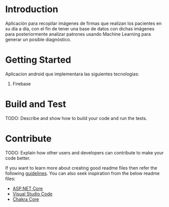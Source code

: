
# Introduction 
Aplicación para recopilar imágenes de firmas que realizan los pacientes en su día a día, con el fin de tener una base de datos con dichas imágenes para posteriormente analizar patrones usando Machine Learning para generar un posible diagnóstico.

# Getting Started
Aplicacion android que implementara las siguientes tecnologias:
1.	Firebase


# Build and Test
TODO: Describe and show how to build your code and run the tests. 

# Contribute
TODO: Explain how other users and developers can contribute to make your code better. 

If you want to learn more about creating good readme files then refer the following [guidelines](https://docs.microsoft.com/en-us/azure/devops/repos/git/create-a-readme?view=azure-devops). You can also seek inspiration from the below readme files:
- [ASP.NET Core](https://github.com/aspnet/Home)
- [Visual Studio Code](https://github.com/Microsoft/vscode)
- [Chakra Core](https://github.com/Microsoft/ChakraCore)

